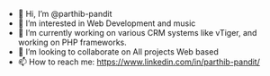 - 👋 Hi, I’m @parthib-pandit
- 👀 I’m interested in Web Development and music
- 🌱 I’m currently working on various CRM systems like vTiger, and working on PHP frameworks.
- 💞️ I’m looking to collaborate on All projects Web based
- 📫 How to reach me: https://www.linkedin.com/in/parthib-pandit/

<!---
parthib-pandit/parthib-pandit is a ✨ special ✨ repository because its `README.md` (this file) appears on your GitHub profile.
You can click the Preview link to take a look at your changes.
--->
